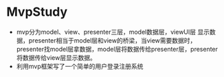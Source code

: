# MvpStudy
- mvp分为model、view、presenter三层，model数据层，viewUI层 显示数据，presenter相当于model层和view的桥梁，当view需要数据时，presenter找model层拿数据，model层将数据传给presenter层，presenter将数据传给view层显示数据。
- 利用mvp框架写了一个简单的用户登录注册系统

